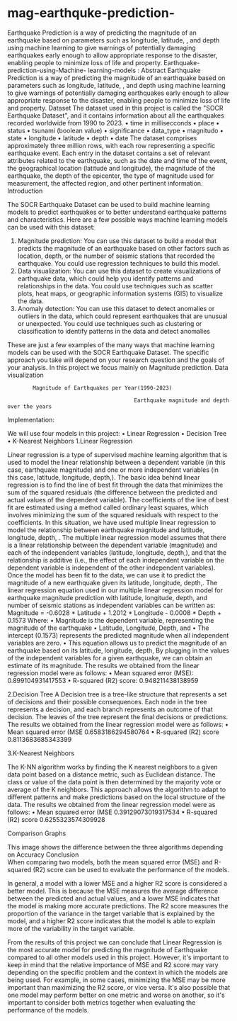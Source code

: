 # mag-earthquke-prediction-
Earthquake Prediction is a way of predicting the magnitude of an earthquake based on parameters such as longitude, latitude, , and depth using machine learning to give   warnings of potentially damaging earthquakes early enough to allow appropriate response to the disaster, enabling people to minimize loss of life and property.
Earthquake-prediction-using-Machine-    learning-models : 
Abstract
Earthquake Prediction is a way of predicting the magnitude of an earthquake based on parameters such as longitude, latitude, , and depth using machine learning to give   warnings of potentially damaging earthquakes early enough to allow appropriate response to the disaster, enabling people to minimize loss of life and property.
Dataset
The dataset used in this project is called the "SOCR Earthquake Dataset", and it contains information about all the earthquakes recorded worldwide from 1990 to 2023.
•	time in millisecconds
•	place 
•	status 
•	tsunami (boolean value)
•	significance
•	data_type
•	magnitudo 
•	state 
•	longitude 
•	latitude 
•	depth 
•	date
The dataset comprises approximately three million rows, with each row representing a specific earthquake event. Each entry in the dataset contains a set of relevant attributes related to the earthquake, such as the date and time of the event, the geographical location (latitude and longitude), the magnitude of the earthquake, the depth of the epicenter, the type of magnitude used for measurement, the affected region, and other pertinent information.
Introduction	

The SOCR Earthquake Dataset can be used to build machine learning models to predict earthquakes or to better understand earthquake patterns and characteristics. Here are a few possible ways machine learning models can be used with this dataset:

1.	Magnitude prediction: You can use this dataset to build a model that predicts the magnitude of an earthquake based on other factors such as location, depth, or the number of seismic stations that recorded the earthquake. You could use regression techniques to build this model.
2.	Data visualization: You can use this dataset to create visualizations of earthquake data, which could help you identify patterns and relationships in the data. You could use techniques such as scatter plots, heat maps, or geographic information systems (GIS) to visualize the data.
3.	Anomaly detection: You can use this dataset to detect anomalies or outliers in the data, which could represent earthquakes that are unusual or unexpected. You could use techniques such as clustering or classification to identify patterns in the data and detect anomalies

These are just a few examples of the many ways that machine learning models can be used with the SOCR Earthquake Dataset. The specific approach you take will depend on your research question and the goals of your analysis. In this project we focus mainly on Magnitude prediction.
Data visualization

 
            Magnitude of Earthquakes per Year(1990-2023)
 
                                            Earthquake magnitude and depth over the years

Implementation:

We will use four models in this project: 
•	Linear Regression
•	Decision Tree
•	K-Nearest Neighbors
1.Linear Regression

Linear regression is a type of supervised machine learning algorithm that is used to model the linear relationship between a dependent variable (in this case, earthquake magnitude) and one or more independent variables (in this case, latitude, longitude, depth,).
The basic idea behind linear regression is to find the line of best fit through the data that minimizes the sum of the squared residuals (the difference between the predicted and actual values of the dependent variable). The coefficients of the line of best fit are estimated using a method called ordinary least squares, which involves minimizing the sum of the squared residuals with respect to the coefficients.
In this situation, we have used multiple linear regression to model the relationship between earthquake magnitude and latitude, longitude, depth, . The multiple linear regression model assumes that there is a linear relationship between the dependent variable (magnitude) and each of the independent variables (latitude, longitude, depth,), and that the relationship is additive (i.e., the effect of each independent variable on the dependent variable is independent of the other independent variables).
Once the model has been fit to the data, we can use it to predict the magnitude of a new earthquake given its latitude, longitude, depth,.
The linear regression equation used in our multiple linear regression model for earthquake magnitude prediction with latitude, longitude, depth, and number of seismic stations as independent variables can be written as:
Magnitude = -0.6028 * Latitude + 1.2012 * Longitude - 0.0008 * Depth + 0.1573
Where:
•	Magnitude is the dependent variable, representing the magnitude of the earthquake
•	Latitude, Longitude, Depth, and 
•	The intercept (0.1573) represents the predicted magnitude when all independent variables are zero.
•	This equation allows us to predict the magnitude of an earthquake based on its latitude, longitude, depth, By plugging in the values of the independent variables for a given earthquake, we can obtain an estimate of its magnitude.
The results we obtained from the linear regression model were as follows:
•	Mean squared error (MSE): 0.899104931417553
•	R-squared (R2) score: 0.948211438138959

 
	 
2.Decision Tree
A Decision tree is a tree-like structure that represents a set of decisions and their possible consequences. Each node in the tree represents a decision, and each branch represents an outcome of that decision. The leaves of the tree represent the final decisions or predictions.
The results we obtained from the linear regression model were as follows:
•	Mean squared error (MSE 0.6583186294580764
•	R-squared (R2) score 0.8113683685343399
 

       

3.K-Nearest Neighbors

The K-NN algorithm works by finding the K nearest neighbors to a given data point based on a distance metric, such as Euclidean distance. The class or value of the data point is then determined by the majority vote or average of the K neighbors. This approach allows the algorithm to adapt to different patterns and make predictions based on the local structure of the data.
The results we obtained from the linear regression model were as follows:
•	Mean squared error (MSE 0.39129073019317534
•	R-squared (R2) score 0.6255323574309928

  

 

Comparison Graphs
 
This image shows the difference between the three algorithms depending on Accuracy
Conclusion	
When comparing two models, both the mean squared error (MSE) and R-squared (R2) score can be used to evaluate the performance of the models.

In general, a model with a lower MSE and a higher R2 score is considered a better model. This is because the MSE measures the average difference between the predicted and actual values, and a lower MSE indicates that the model is making more accurate predictions. The R2 score measures the proportion of the variance in the target variable that is explained by the model, and a higher R2 score indicates that the model is able to explain more of the variability in the target variable.

From the results of this project we can conclude that Linear Regression is the most accurate model for predicting the magnitude of Earthquake compared to all other models used in this project.
However, it's important to keep in mind that the relative importance of MSE and R2 score may vary depending on the specific problem and the context in which the models are being used. For example, in some cases, minimizing the MSE may be more important than maximizing the R2 score, or vice versa. It's also possible that one model may perform better on one metric and worse on another, so it's important to consider both metrics together when evaluating the performance of the models.
